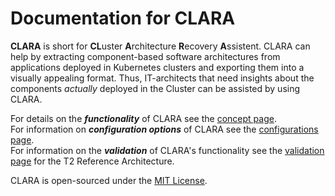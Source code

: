 # Documentation for CLARA

**CLARA** is short for **CL**uster **A**rchitecture **R**ecovery **A**ssistent.
CLARA can help by extracting component-based software architectures from applications deployed in Kubernetes clusters and exporting them into a visually appealing format.
Thus, IT-architects that need insights about the components _actually_ deployed in the Cluster can be assisted by using CLARA.

For details on the **_functionality_** of CLARA see the [concept page](./concept/index.md).  
For information on **_configuration options_** of CLARA see the [configurations page](./configuration/index.md).  
For information on the **_validation_** of CLARA's functionality see the [validation page](./validation/t2-reference-architecture/index.md) for the T2 Reference Architecture.

CLARA is open-sourced under the [MIT License](https://github.com/ccims/clara/tree/main?tab=MIT-1-ov-file).